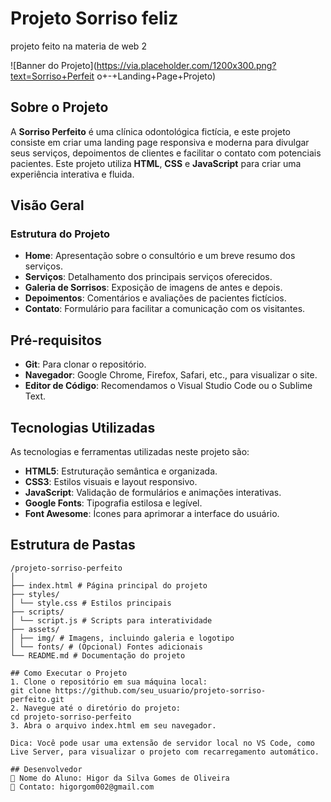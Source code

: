 # Projeto Sorriso feliz

projeto feito na materia de web 2

![Banner do
Projeto](https://via.placeholder.com/1200x300.png?text=Sorriso+Perfeit
o+-+Landing+Page+Projeto)

## Sobre o Projeto

A **Sorriso Perfeito** é uma clínica odontológica fictícia, e este
projeto consiste em criar uma landing page responsiva e moderna para
divulgar seus serviços, depoimentos de clientes e facilitar o contato
com potenciais pacientes. Este projeto utiliza **HTML**, **CSS** e
**JavaScript** para criar uma experiência interativa e fluida.

## Visão Geral

### Estrutura do Projeto

- **Home**: Apresentação sobre o consultório e um breve resumo dos
  serviços.
- **Serviços**: Detalhamento dos principais serviços oferecidos.
- **Galeria de Sorrisos**: Exposição de imagens de antes e depois.
- **Depoimentos**: Comentários e avaliações de pacientes fictícios.
- **Contato**: Formulário para facilitar a comunicação com os
  visitantes.

## Pré-requisitos

- **Git**: Para clonar o repositório.
- **Navegador**: Google Chrome, Firefox, Safari, etc., para visualizar
  o site.
- **Editor de Código**: Recomendamos o Visual Studio Code ou o Sublime
  Text.

## Tecnologias Utilizadas

As tecnologias e ferramentas utilizadas neste projeto são:

- **HTML5**: Estruturação semântica e organizada.
- **CSS3**: Estilos visuais e layout responsivo.
- **JavaScript**: Validação de formulários e animações interativas.
- **Google Fonts**: Tipografia estilosa e legível.
- **Font Awesome**: Ícones para aprimorar a interface do usuário.

## Estrutura de Pastas

```plaintext
/projeto-sorriso-perfeito
│
├── index.html # Página principal do projeto
├── styles/
│ └── style.css # Estilos principais
├── scripts/
│ └── script.js # Scripts para interatividade
├── assets/
│ ├── img/ # Imagens, incluindo galeria e logotipo
│ └── fonts/ # (Opcional) Fontes adicionais
└── README.md # Documentação do projeto

## Como Executar o Projeto
1. Clone o repositório em sua máquina local:
git clone https://github.com/seu_usuario/projeto-sorriso-
perfeito.git
2. Navegue até o diretório do projeto:
cd projeto-sorriso-perfeito
3. Abra o arquivo index.html em seu navegador.

Dica: Você pode usar uma extensão de servidor local no VS Code, como
Live Server, para visualizar o projeto com recarregamento automático.

## Desenvolvedor
 Nome do Aluno: Higor da Silva Gomes de Oliveira 
 Contato: higorgom002@gmail.com
```
